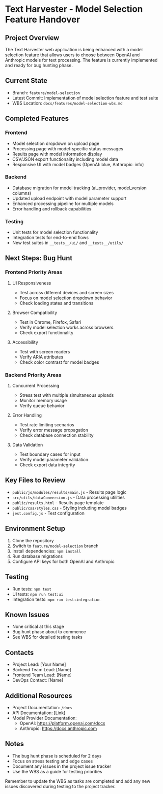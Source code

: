 # Text Harvester - Model Selection Feature Handover

## Project Overview
The Text Harvester web application is being enhanced with a model selection feature that allows users to choose between OpenAI and Anthropic models for text processing. The feature is currently implemented and ready for bug hunting phase.

## Current State
- Branch: `feature/model-selection`
- Latest Commit: Implementation of model selection feature and test suite
- WBS Location: `docs/features/model-selection-wbs.md`

## Completed Features

### Frontend
- Model selection dropdown on upload page
- Processing page with model-specific status messages
- Results page with model information display
- CSV/JSON export functionality including model data
- Responsive UI with model badges (OpenAI: blue, Anthropic: info)

### Backend
- Database migration for model tracking (ai_provider, model_version columns)
- Updated upload endpoint with model parameter support
- Enhanced processing pipeline for multiple models
- Error handling and rollback capabilities

### Testing
- Unit tests for model selection functionality
- Integration tests for end-to-end flows
- New test suites in `__tests__/ui/` and `__tests__/utils/`

## Next Steps: Bug Hunt

### Frontend Priority Areas
1. UI Responsiveness
   - Test across different devices and screen sizes
   - Focus on model selection dropdown behavior
   - Check loading states and transitions

2. Browser Compatibility
   - Test in Chrome, Firefox, Safari
   - Verify model selection works across browsers
   - Check export functionality

3. Accessibility
   - Test with screen readers
   - Verify ARIA attributes
   - Check color contrast for model badges

### Backend Priority Areas
1. Concurrent Processing
   - Stress test with multiple simultaneous uploads
   - Monitor memory usage
   - Verify queue behavior

2. Error Handling
   - Test rate limiting scenarios
   - Verify error message propagation
   - Check database connection stability

3. Data Validation
   - Test boundary cases for input
   - Verify model parameter validation
   - Check export data integrity

## Key Files to Review
- `public/js/modules/results/main.js` - Results page logic
- `src/utils/dataConversion.js` - Data processing utilities
- `public/results.html` - Results page template
- `public/css/styles.css` - Styling including model badges
- `jest.config.js` - Test configuration

## Environment Setup
1. Clone the repository
2. Switch to `feature/model-selection` branch
3. Install dependencies: `npm install`
4. Run database migrations
5. Configure API keys for both OpenAI and Anthropic

## Testing
- Run tests: `npm test`
- UI tests: `npm run test:ui`
- Integration tests: `npm run test:integration`

## Known Issues
- None critical at this stage
- Bug hunt phase about to commence
- See WBS for detailed testing tasks

## Contacts
- Project Lead: [Your Name]
- Backend Team Lead: [Name]
- Frontend Team Lead: [Name]
- DevOps Contact: [Name]

## Additional Resources
- Project Documentation: `/docs`
- API Documentation: [Link]
- Model Provider Documentation:
  - OpenAI: https://platform.openai.com/docs
  - Anthropic: https://docs.anthropic.com

## Notes
- The bug hunt phase is scheduled for 2 days
- Focus on stress testing and edge cases
- Document any issues in the project issue tracker
- Use the WBS as a guide for testing priorities

Remember to update the WBS as tasks are completed and add any new issues discovered during testing to the project tracker. 